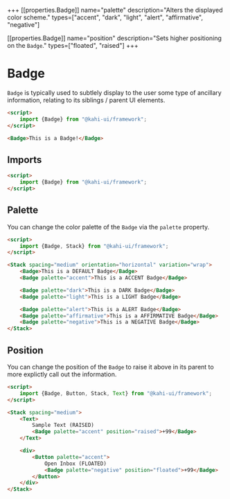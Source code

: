+++
[[properties.Badge]]
name="palette"
description="Alters the displayed color scheme."
types=["accent", "dark", "light", "alert", "affirmative", "negative"]

[[properties.Badge]]
name="position"
description="Sets higher positioning on the <code>Badge</code>."
types=["floated", "raised"]
+++

# Badge

`Badge` is typically used to subtlely display to the user some type of ancillary information, relating to its siblings / parent UI elements.

```html repl Badge Preview
<script>
    import {Badge} from "@kahi-ui/framework";
</script>

<Badge>This is a Badge!</Badge>
```

## Imports

```html default Badge Imports
<script>
    import {Badge} from "@kahi-ui/framework";
</script>
```

## Palette

You can change the color palette of the `Badge` via the `palette` property.

```html repl Badge Palette
<script>
    import {Badge, Stack} from "@kahi-ui/framework";
</script>

<Stack spacing="medium" orientation="horizontal" variation="wrap">
    <Badge>This is a DEFAULT Badge</Badge>
    <Badge palette="accent">This is a ACCENT Badge</Badge>

    <Badge palette="dark">This is a DARK Badge</Badge>
    <Badge palette="light">This is a LIGHT Badge</Badge>

    <Badge palette="alert">This is a ALERT Badge</Badge>
    <Badge palette="affirmative">This is a AFFIRMATIVE Badge</Badge>
    <Badge palette="negative">This is a NEGATIVE Badge</Badge>
</Stack>
```

## Position

You can change the position of the `Badge` to raise it above in its parent to more explictly call out the information.

<!-- prettier-ignore -->
```html repl Badge Position
<script>
    import {Badge, Button, Stack, Text} from "@kahi-ui/framework";
</script>

<Stack spacing="medium">
    <Text>
        Sample Text (RAISED)
        <Badge palette="accent" position="raised">+99</Badge>
    </Text>

    <div>
        <Button palette="accent">
            Open Inbox (FLOATED)
            <Badge palette="negative" position="floated">+99</Badge>
        </Button>
    </div>
</Stack>
```
